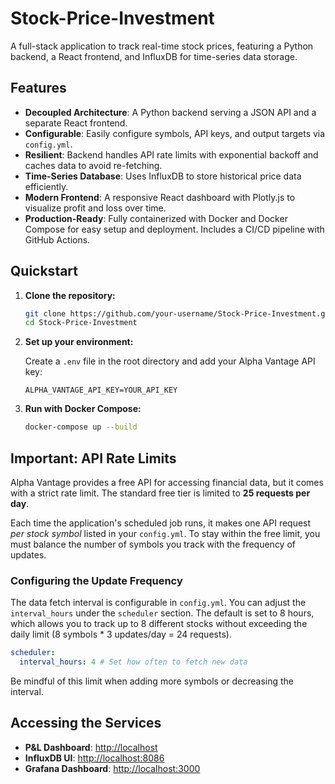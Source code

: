 # Stock-Price-Investment

A full-stack application to track real-time stock prices, featuring a Python backend, a React frontend, and InfluxDB for time-series data storage.

## Features

- **Decoupled Architecture**: A Python backend serving a JSON API and a separate React frontend.
- **Configurable**: Easily configure symbols, API keys, and output targets via `config.yml`.
- **Resilient**: Backend handles API rate limits with exponential backoff and caches data to avoid re-fetching.
- **Time-Series Database**: Uses InfluxDB to store historical price data efficiently.
- **Modern Frontend**: A responsive React dashboard with Plotly.js to visualize profit and loss over time.
- **Production-Ready**: Fully containerized with Docker and Docker Compose for easy setup and deployment. Includes a CI/CD pipeline with GitHub Actions.

## Quickstart

1.  **Clone the repository:**
    ```bash
    git clone https://github.com/your-username/Stock-Price-Investment.git
    cd Stock-Price-Investment
    ```

2.  **Set up your environment:**

    Create a `.env` file in the root directory and add your Alpha Vantage API key:
    ```
    ALPHA_VANTAGE_API_KEY=YOUR_API_KEY
    ```

3.  **Run with Docker Compose:**
    ```bash
    docker-compose up --build
    ```

## Important: API Rate Limits

Alpha Vantage provides a free API for accessing financial data, but it comes with a strict rate limit. The standard free tier is limited to **25 requests per day**.

Each time the application's scheduled job runs, it makes one API request *per stock symbol* listed in your `config.yml`. To stay within the free limit, you must balance the number of symbols you track with the frequency of updates.

### Configuring the Update Frequency

The data fetch interval is configurable in `config.yml`. You can adjust the `interval_hours` under the `scheduler` section. The default is set to 8 hours, which allows you to track up to 8 different stocks without exceeding the daily limit (8 symbols * 3 updates/day = 24 requests).

```yaml
scheduler:
  interval_hours: 4 # Set how often to fetch new data
```

Be mindful of this limit when adding more symbols or decreasing the interval.

## Accessing the Services

-   **P&L Dashboard**: [http://localhost](http://localhost)
-   **InfluxDB UI**: [http://localhost:8086](http://localhost:8086)
-   **Grafana Dashboard**: [http://localhost:3000](http://localhost:3000)
